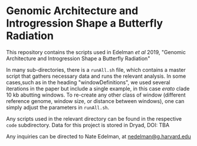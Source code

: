 # Genomic Architecture and Introgression Shape a Butterfly Radiation

This repository contains the scripts used in Edelman *et al* 2019, "Genomic Architecture and Introgression Shape a Butterfly Radiation"

In many sub-directories, there is a `runAll.sh` file, which contains a master script that gathers necessary data and runs the relevant analysis. In some cases,such as in the heading "windowDefinitions", we used several iterations in the paper but include a single example, in this case *erato* clade 10 kb abutting windows. To re-create any other class of window (different reference genome, window size, or distance between windows), one can simply adjust the parameters in `runAll.sh`.

Any scripts used in the relevant directory can be found in the respective `code` subdirectory. Data for this project is stored in Dryad, DOI: TBA

Any inquiries can be directed to Nate Edelman, at nedelman@g.harvard.edu
